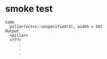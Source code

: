# smoke test

    Code
      pillar(vctrs::unspecified(3), width = 10)
    Output
      <pillar>
      <???>
          .
          .
          .

